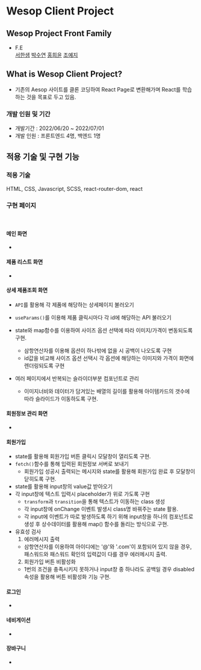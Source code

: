 # Wesop Client Project

## Wesop Project Front Family

- F.E<br>
  [서한샘](https://github.com/kor-sams-dev)
  [박수연](https://github.com/dduddu92)
  [홍희윤](https://github.com/namu2267/)
  [조예지](https://github.com/Dumibell)
  <br>

## What is Wesop Client Project?

- 기존의 Aesop 사이트를 클론 코딩하여 React Page로 변환해가며 React를 학습하는 것을 목표로 두고 있음.

### 개발 인원 및 기간

- 개발기간 : 2022/06/20 ~ 2022/07/01
- 개발 인원 : 프론트엔드 4명, 백엔드 1명

## 적용 기술 및 구현 기능

### 적용 기술

HTML, CSS, Javascript, SCSS, react-router-dom, react
<br />

### 구현 페이지

<br />

#### 메인 화면

-

#### 제품 리스트 화면

-

#### 상세 제품조회 화면

- `API`를 활용해 각 제품에 해당하는 상세페이지 불러오기
- `useParams()`를 이용해 제품 클릭시마다 각 id에 해당하는 API 불러오기
- state와 map함수를 이용하여 사이즈 옵션 선택에 따라 이미지/가격이 변동되도록 구현.

  - 삼항연산자를 이용해 옵션이 하나밖에 없을 시 공백이 나오도록 구현
  - id값을 비교해 사이즈 옵션 선택시 각 옵션에 해당하는 이미지와 가격이 화면에 렌더링되도록 구현

- 여러 페이지에서 반복되는 슬라이더부분 컴포넌트로 관리
  - 이미지너비와 데이터가 담겨있는 배열의 길이를 활용해 아이템카드의 갯수에 따라 슬라이드가 이동하도록 구현.

#### 회원정보 관리 화면

-

#### 회원가입

- state를 활용해 회원가입 버튼 클릭시 모달창이 열리도록 구현.
- `fetch()`함수를 통해 입력된 회원정보 서버로 보내기
  - 회원가입 성공시 출력되는 메시지와 state를 활용해 회원가입 완료 후 모달창이 닫히도록 구현.
- state를 활용해 input창의 value값 받아오기
- 각 input창에 텍스트 입력시 placeholder가 위로 가도록 구현
  - `transform`과 `transition`을 통해 텍스트가 이동하는 class 생성
  - 각 input창에 onChange 이벤트 발생시 class명 바꿔주는 state 활용.
  - 각 input에 이벤트가 따로 발생하도록 하기 위해 input창을 하나의 컴포넌트로 생성 후 상수데이터를 활용해 map() 함수를 돌리는 방식으로 구현.
- 유효성 검사
  1. 에러메시지 출력
  - 삼항연산자를 이용하여 아이디에는 '@'와 '.com'이 포함되어 있지 않을 경우, 패스워드와 패스워드 확인의 입력값이 다를 경우 에러메시지 출력.
  2. 회원가입 버튼 비활성화
  - 1번의 조건을 충족시키지 못하거나 input창 중 하나라도 공백일 경우 disabled속성을 활용해 버튼 비활성화 기능 구현.

#### 로그인

-

#### 네비게이션

-

#### 장바구니

-
